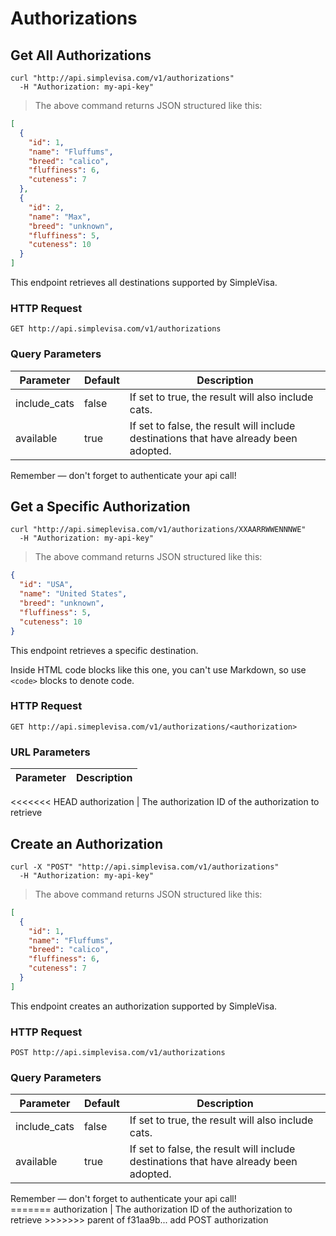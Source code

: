 # Authorizations

## Get All Authorizations

```shell
curl "http://api.simplevisa.com/v1/authorizations"
  -H "Authorization: my-api-key"
```

> The above command returns JSON structured like this:

```json
[
  {
    "id": 1,
    "name": "Fluffums",
    "breed": "calico",
    "fluffiness": 6,
    "cuteness": 7
  },
  {
    "id": 2,
    "name": "Max",
    "breed": "unknown",
    "fluffiness": 5,
    "cuteness": 10
  }
]
```

This endpoint retrieves all destinations supported by SimpleVisa.

### HTTP Request

`GET http://api.simplevisa.com/v1/authorizations`

### Query Parameters

Parameter | Default | Description
--------- | ------- | -----------
include_cats | false | If set to true, the result will also include cats.
available | true | If set to false, the result will include destinations that have already been adopted.

<aside class="success">
Remember — don't forget to authenticate your api call!
</aside>

## Get a Specific Authorization

```shell
curl "http://api.simeplevisa.com/v1/authorizations/XXAARRWWENNNWE"
  -H "Authorization: my-api-key"
```

> The above command returns JSON structured like this:

```json
{
  "id": "USA",
  "name": "United States",
  "breed": "unknown",
  "fluffiness": 5,
  "cuteness": 10
}
```

This endpoint retrieves a specific destination.

<aside class="warning">Inside HTML code blocks like this one, you can't use Markdown, so use <code>&lt;code&gt;</code> blocks to denote code.</aside>

### HTTP Request

`GET http://api.simeplevisa.com/v1/authorizations/<authorization>`

### URL Parameters

Parameter | Description
--------- | -----------
<<<<<<< HEAD
authorization | The authorization ID of the authorization to retrieve

## Create an Authorization

```shell
curl -X "POST" "http://api.simplevisa.com/v1/authorizations"
  -H "Authorization: my-api-key"
```

> The above command returns JSON structured like this:

```json
[
  {
    "id": 1,
    "name": "Fluffums",
    "breed": "calico",
    "fluffiness": 6,
    "cuteness": 7
  }
]
```

This endpoint creates an authorization supported by SimpleVisa.

### HTTP Request

`POST http://api.simplevisa.com/v1/authorizations`

### Query Parameters

Parameter | Default | Description
--------- | ------- | -----------
include_cats | false | If set to true, the result will also include cats.
available | true | If set to false, the result will include destinations that have already been adopted.

<aside class="success">
Remember — don't forget to authenticate your api call!
</aside>
=======
authorization | The authorization ID of the authorization to retrieve
>>>>>>> parent of f31aa9b... add POST authorization

